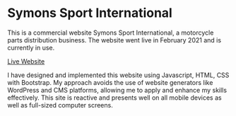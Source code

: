 # Symons Sport International

This is a commercial website Symons Sport International, a motorcycle parts distribution business. The website went live in February 2021 and is currently in use.

[Live Website](https://www.symons-sport.co.za/)

I have designed and implemented this website using Javascript, HTML, CSS with Bootstrap. My approach avoids the use of website generators like WordPress and CMS platforms, allowing me to apply and enhance my skills effectively. This site is reactive and presents well on all mobile devices as well as full-sized computer screens.
